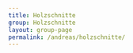 ```yaml
---
title: Holzschnitte
group: Holzschnitte
layout: group-page
permalink: /andreas/holzschnitte/
---
```

